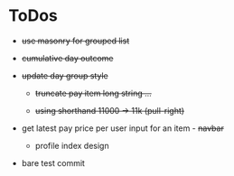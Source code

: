 ToDos
=====

- ~~use masonry for grouped list~~

- ~~cumulative day outcome~~

- ~~update day group style~~

    - ~~truncate pay item long string ...~~

    - ~~using shorthand 11000 -> 11k (pull-right)~~

- get latest pay price per user input for an item
        - ~~navbar~~

    - profile index design

- bare test commit
